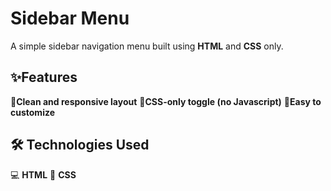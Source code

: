 # Sidebar Menu

A simple sidebar navigation menu built using **HTML** and **CSS** only.

## ✨Features
🔹**Clean and responsive layout**
🔹**CSS-only toggle (no Javascript)**
🔹**Easy to customize**

## 🛠️ Technologies Used
 💻 **HTML**
 🎨 **CSS**

